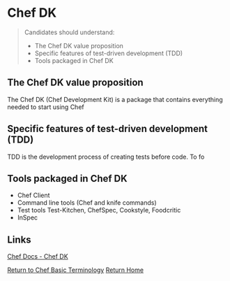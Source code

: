 # Chef DK

> Candidates should understand:
> - The Chef DK value proposition
> - Specific features of test-driven development (TDD)
> - Tools packaged in Chef DK


## The Chef DK value proposition
The Chef DK (Chef Development Kit) is a package that contains everything needed to start using Chef


## Specific features of test-driven development (TDD)
TDD is the development process of creating tests before code. To fo


## Tools packaged in Chef DK

- Chef Client 
- Command line tools (Chef and knife commands)
- Test tools Test-Kitchen, ChefSpec, Cookstyle, Foodcritic
- InSpec


## Links
[Chef Docs - Chef DK](https://docs.chef.io/about_chefdk.html)

[Return to Chef Basic Terminology](README.md)
[Return Home](../README.md)

